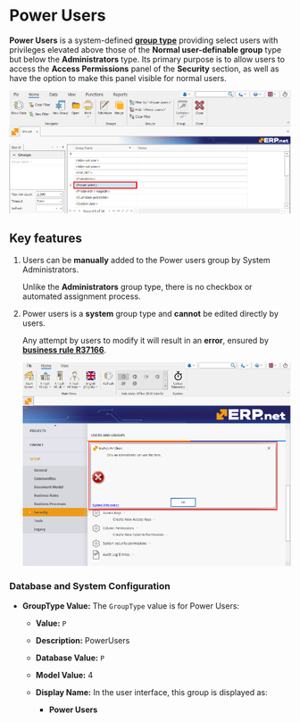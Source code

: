 # Power Users

**Power Users** is a system-defined **[group type](index.md#group-types)** providing select users with privileges elevated above those of the **Normal user-definable group** type but below the **Administrators** type. Its primary purpose is to allow users to access the **Access Permissions** panel of the **Security** section, as well as have the option to make this panel visible for normal users.

![pictures](pictures/Power_user_group_17_12.png)

## Key features

1. Users can be **manually** added to the Power users group by System Administrators.

   Unlike the **Administrators** group type, there is no checkbox or automated assignment process.

2. Power users is a **system** group type and **cannot** be edited directly by users.

   Any attempt by users to modify it will result in an **error**, ensured by **[business rule R37166](https://docs.erp.net/tech/modules/system/security/system-permissions/manage-access-permissions.html?q=R37166#business-rule-enforcement)**.

   ![pictures](pictures/Error_window_18_12.png)

### Database and System Configuration

- **GroupType Value:** The `GroupType` value is for Power Users:
  
   - **Value:** `P`
   - **Description:** PowerUsers
   - **Database Value:** `P`
   - **Model Value:** 4
   - **Display Name:** In the user interface, this group is displayed as:
     
     - **Power Users**  

